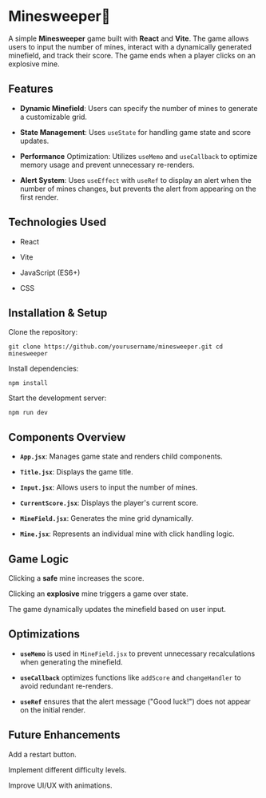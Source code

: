# Minesweeper🤯

A simple **Minesweeper** game built with **React** and **Vite**. The game allows users to input the number of mines, interact with a dynamically generated minefield, and track their score. The game ends when a player clicks on an explosive mine.

## Features

- **Dynamic Minefield**: Users can specify the number of mines to generate a customizable grid.

- **State Management**: Uses `useState` for handling game state and score updates.

- **Performance** Optimization: Utilizes `useMemo` and `useCallback` to optimize memory usage and prevent unnecessary re-renders.

- **Alert System**: Uses `useEffect` with `useRef` to display an alert when the number of mines changes, but prevents the alert from appearing on the first render.

## Technologies Used

- React

- Vite

- JavaScript (ES6+)

- CSS

## Installation & Setup

Clone the repository:

`git clone https://github.com/yourusername/minesweeper.git
cd minesweeper`

Install dependencies:

`npm install`

Start the development server:

`npm run dev`

## Components Overview

- **`App.jsx`**: Manages game state and renders child components.

- **`Title.jsx`**: Displays the game title.

- **`Input.jsx`**: Allows users to input the number of mines.

- **`CurrentScore.jsx`**: Displays the player's current score.

- **`MineField.jsx`**: Generates the mine grid dynamically.

- **`Mine.jsx`**: Represents an individual mine with click handling logic.

## Game Logic

Clicking a **safe** mine increases the score.

Clicking an **explosive** mine triggers a game over state.

The game dynamically updates the minefield based on user input.

## Optimizations

- **`useMemo`** is used in `MineField.jsx` to prevent unnecessary recalculations when generating the minefield.

- **`useCallback`** optimizes functions like `addScore` and `changeHandler` to avoid redundant re-renders.

- **`useRef`** ensures that the alert message ("Good luck!") does not appear on the initial render.

## Future Enhancements

Add a restart button.

Implement different difficulty levels.

Improve UI/UX with animations.
